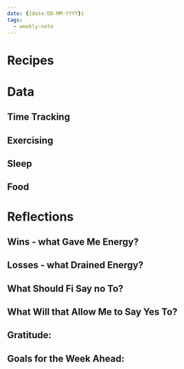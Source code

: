 ```yaml
---
date: {{date:DD-MM-YYYY}}
tags:
  - weekly-note
---
```

# Recipes
# Data
## Time Tracking

## Exercising

## Sleep

## Food
# Reflections
## Wins - what Gave Me Energy?

## Losses - what Drained Energy?

## What Should Fi Say no To?

## What Will that Allow Me to Say Yes To?

## Gratitude:
## Goals for the Week Ahead: